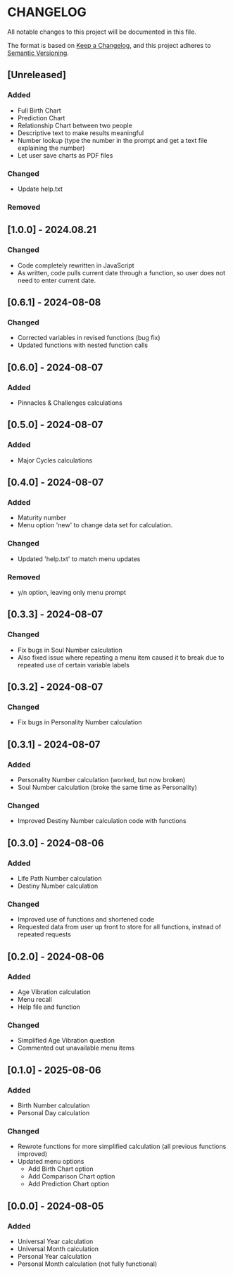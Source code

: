 # CHANGELOG

All notable changes to this project will be documented in this file.

The format is based on [Keep a Changelog](https://keepachangelog.com/en/1.1.0/), and this project adheres to [Semantic Versioning](https://semver.org/spec/v2.0.0.html).

## [Unreleased]

### Added

- Full Birth Chart
- Prediction Chart
- Relationship Chart between two people
- Descriptive text to make results meaningful
- Number lookup (type the number in the prompt and get a text file explaining the number)
- Let user save charts as PDF files

### Changed

- Update help.txt

### Removed

## [1.0.0] - 2024.08.21

### Changed

- Code completely rewritten in JavaScript
- As written, code pulls current date through a function, so user does not need to enter current date.

## [0.6.1] - 2024-08-08

### Changed

- Corrected variables in revised functions (bug fix)
- Updated functions with nested function calls

## [0.6.0] - 2024-08-07

### Added

- Pinnacles & Challenges calculations

## [0.5.0] - 2024-08-07

### Added

- Major Cycles calculations

## [0.4.0] - 2024-08-07

### Added

- Maturity number
- Menu option 'new' to change data set for calculation.

### Changed

- Updated 'help.txt' to match menu updates

### Removed

- y/n option, leaving only menu prompt

## [0.3.3] - 2024-08-07

### Changed

- Fix bugs in Soul Number calculation
- Also fixed issue where repeating a menu item caused it to break due to repeated use of certain variable labels

## [0.3.2] - 2024-08-07

### Changed

- Fix bugs in Personality Number calculation

## [0.3.1] - 2024-08-07

### Added

- Personality Number calculation (worked, but now broken)
- Soul Number calculation (broke the same time as Personality)

### Changed

- Improved Destiny Number calculation code with functions

## [0.3.0] - 2024-08-06

### Added

- Life Path Number calculation
- Destiny Number calculation

### Changed

- Improved use of functions and shortened code
- Requested data from user up front to store for all functions, instead of repeated requests

## [0.2.0] - 2024-08-06

### Added

- Age Vibration calculation
- Menu recall
- Help file and function

### Changed

- Simplified Age Vibration question
- Commented out unavailable menu items

## [0.1.0] - 2025-08-06

### Added

- Birth Number calculation
- Personal Day calculation

### Changed

- Rewrote functions for more simplified calculation (all previous functions improved)
- Updated menu options
    - Add Birth Chart option
    - Add Comparison Chart option
    - Add Prediction Chart option

## [0.0.0] - 2024-08-05

### Added

- Universal Year calculation
- Universal Month calculation
- Personal Year calculation
- Personal Month calculation (not fully functional)
